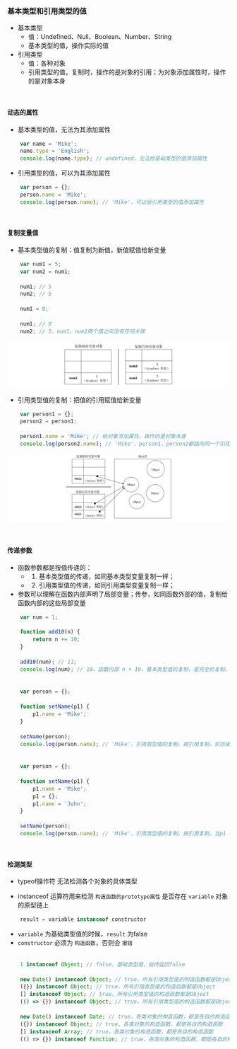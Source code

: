 ### 基本类型和引用类型的值

- 基本类型
    - 值：Undefined、Null、Boolean、Number、String
    - 基本类型的值，操作实际的值
- 引用类型
    - 值：各种对象
    - 引用类型的值，复制时，操作的是对象的引用；为对象添加属性时，操作的是对象本身

<br>

#### 动态的属性

- 基本类型的值，无法为其添加属性
```javascript
    var name = 'Mike';
    name.type = 'English';
    console.log(name.type); // undefined，无法给基础类型的值添加属性
```
- 引用类型的值，可以为其添加属性
```javascript
    var person = {};
    person.name = 'Mike';
    console.log(person.name); // 'Mike'，可以给引用类型的值添加属性
```

<br>

#### 复制变量值

- 基本类型值的复制：值复制为新值，新值赋值给新变量
```javascript
    var num1 = 5;
    var num2 = num1;

    num1; // 5
    num2; // 5

    num1 = 0;

    num1; // 0
    num2; // 5，num1、num2两个值之间没有任何关联
```

![基本类型值的复制](./copyBaseVariable.png "基本类型值的复制")

- 引用类型值的复制：把值的引用赋值给新变量
```javascript
    var person1 = {};
    person2 = person1;

    person1.name = 'Mike'; // 给对象添加属性，操作的是对象本身
    console.log(person2.name); // 'Mike'，person1、person2都指向同一个引用
```

![引用类型值的复制](./copyReferenceVariable.png "引用类型值的复制")

<br>

#### 传递参数

- 函数参数都是按值传递的：
    - 1. 基本类型值的传递，如同基本类型变量复制一样；
    - 2. 引用类型值的传递，如同引用类型变量复制一样；
- 参数可以理解在函数内部声明了局部变量；传参，如同函数外部的值，复制给函数内部的这些局部变量
```javascript
    var num = 1;

    function add10(n) {
        return n += 10;
    }

    add10(num); // 11;
    console.log(num); // 10，函数内部 n + 10，基本类型值的复制，是完全的复制，不会影响到num值的变化


    var person = {};

    function setName(p1) {
        p1.name = 'Mike';
    }

    setName(person);
    console.log(person.name); // 'Mike'，引用类型值的复制，按引用复制，实际操作的还是同一个对象


    var person = {};

    function setName(p1) {
        p1.name = 'Mike';
        p1 = {};
        p1.name = 'John';
    }

    setName(person);
    console.log(person.name); // 'Mike'，引用类型值的复制，按引用复制，当p1 = {};时，失去了之前对象的引用，操作的是新对象

```

<br>

#### 检测类型

- typeof操作符 无法检测各个对象的具体类型

- instanceof 运算符用来检测 `构造函数的prototype属性` 是否存在 `variable` 对象的原型链上

```javascript
    result = variable instanceof constructor
```
- `variable` 为基础类型值的时候，`result` 为false
- `constructor` 必须为 `构造函数`，否则会 `报错`

```javascript

    1 instanceof Object; // false，基础类型值，始终返回false

    new Date() instanceof Object; // true，所有引用类型值的构造函数都是Object
    ({}) instanceof Object; // true，所有引用类型值的构造函数都是Object
    [] instanceof Object; // true，所有引用类型值的构造函数都是Object
    (() => {}) instanceof Object; // true，所有引用类型值的构造函数都是Object

    new Date() instanceof Date; // true，各类对象的构造函数，都是各自的构造函数
    ({}) instanceof Object; // true，各类对象的构造函数，都是各自的构造函数
    [] instanceof Array; // true，各类对象的构造函数，都是各自的构造函数
    (() => {}) instanceof Function; // true，各类对象的构造函数，都是各自的构造函数

```
